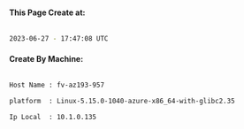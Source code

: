 
   
#### This Page Create at:

```bash

2023-06-27 - 17:47:08 UTC

```

#### Create By Machine:

```bash

Host Name : fv-az193-957

platform  : Linux-5.15.0-1040-azure-x86_64-with-glibc2.35

Ip Local  : 10.1.0.135

```

